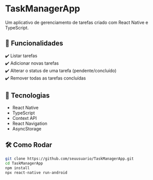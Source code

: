# TaskManagerApp

Um aplicativo de gerenciamento de tarefas criado com React Native e TypeScript.

## 📌 Funcionalidades
✔️ Listar tarefas  
✔️ Adicionar novas tarefas  
✔️ Alterar o status de uma tarefa (pendente/concluído)  
✔️ Remover todas as tarefas concluídas  

## 🚀 Tecnologias
- React Native
- TypeScript
- Context API
- React Navigation
- AsyncStorage

## 🛠 Como Rodar
```sh
git clone https://github.com/seuusuario/TaskManagerApp.git
cd TaskManagerApp
npm install
npx react-native run-android
